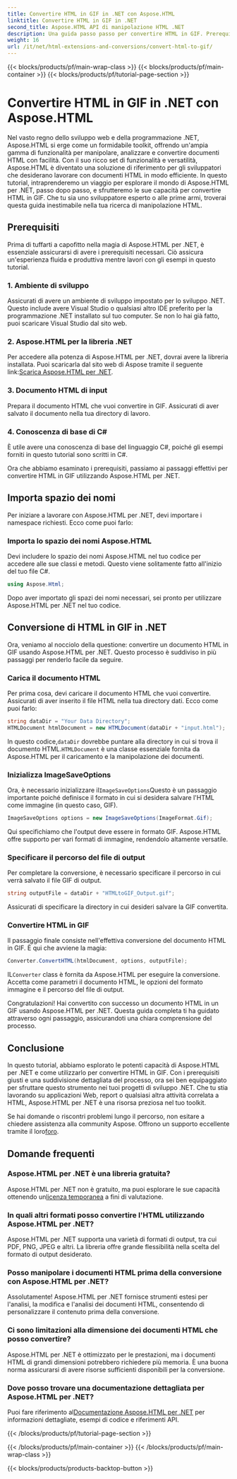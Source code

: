 ```yaml
---
title: Convertire HTML in GIF in .NET con Aspose.HTML
linktitle: Convertire HTML in GIF in .NET
second_title: Aspose.HTML API di manipolazione HTML .NET
description: Una guida passo passo per convertire HTML in GIF. Prerequisiti, esempi di codice, FAQ e altro ancora! Ottimizza la tua manipolazione HTML con Aspose.HTML.
weight: 16
url: /it/net/html-extensions-and-conversions/convert-html-to-gif/
---
```


{{< blocks/products/pf/main-wrap-class >}}
{{< blocks/products/pf/main-container >}}
{{< blocks/products/pf/tutorial-page-section >}}

# Convertire HTML in GIF in .NET con Aspose.HTML


Nel vasto regno dello sviluppo web e della programmazione .NET, Aspose.HTML si erge come un formidabile toolkit, offrendo un'ampia gamma di funzionalità per manipolare, analizzare e convertire documenti HTML con facilità. Con il suo ricco set di funzionalità e versatilità, Aspose.HTML è diventato una soluzione di riferimento per gli sviluppatori che desiderano lavorare con documenti HTML in modo efficiente. In questo tutorial, intraprenderemo un viaggio per esplorare il mondo di Aspose.HTML per .NET, passo dopo passo, e sfrutteremo le sue capacità per convertire HTML in GIF. Che tu sia uno sviluppatore esperto o alle prime armi, troverai questa guida inestimabile nella tua ricerca di manipolazione HTML.

## Prerequisiti

Prima di tuffarti a capofitto nella magia di Aspose.HTML per .NET, è essenziale assicurarsi di avere i prerequisiti necessari. Ciò assicura un'esperienza fluida e produttiva mentre lavori con gli esempi in questo tutorial.

### 1. Ambiente di sviluppo

Assicurati di avere un ambiente di sviluppo impostato per lo sviluppo .NET. Questo include avere Visual Studio o qualsiasi altro IDE preferito per la programmazione .NET installato sul tuo computer. Se non lo hai già fatto, puoi scaricare Visual Studio dal sito web.

### 2. Aspose.HTML per la libreria .NET

 Per accedere alla potenza di Aspose.HTML per .NET, dovrai avere la libreria installata. Puoi scaricarla dal sito web di Aspose tramite il seguente link:[Scarica Aspose.HTML per .NET](https://releases.aspose.com/html/net/).

### 3. Documento HTML di input

Prepara il documento HTML che vuoi convertire in GIF. Assicurati di aver salvato il documento nella tua directory di lavoro.

### 4. Conoscenza di base di C#

È utile avere una conoscenza di base del linguaggio C#, poiché gli esempi forniti in questo tutorial sono scritti in C#.

Ora che abbiamo esaminato i prerequisiti, passiamo ai passaggi effettivi per convertire HTML in GIF utilizzando Aspose.HTML per .NET.

## Importa spazio dei nomi

Per iniziare a lavorare con Aspose.HTML per .NET, devi importare i namespace richiesti. Ecco come puoi farlo:

### Importa lo spazio dei nomi Aspose.HTML

Devi includere lo spazio dei nomi Aspose.HTML nel tuo codice per accedere alle sue classi e metodi. Questo viene solitamente fatto all'inizio del tuo file C#.

```csharp
using Aspose.Html;
```

Dopo aver importato gli spazi dei nomi necessari, sei pronto per utilizzare Aspose.HTML per .NET nel tuo codice.

## Conversione di HTML in GIF in .NET

Ora, veniamo al nocciolo della questione: convertire un documento HTML in GIF usando Aspose.HTML per .NET. Questo processo è suddiviso in più passaggi per renderlo facile da seguire.

### Carica il documento HTML

Per prima cosa, devi caricare il documento HTML che vuoi convertire. Assicurati di aver inserito il file HTML nella tua directory dati. Ecco come puoi farlo:

```csharp
string dataDir = "Your Data Directory";
HTMLDocument htmlDocument = new HTMLDocument(dataDir + "input.html");
```

 In questo codice,`dataDir` dovrebbe puntare alla directory in cui si trova il documento HTML.`HTMLDocument` è una classe essenziale fornita da Aspose.HTML per il caricamento e la manipolazione dei documenti.

### Inizializza ImageSaveOptions

 Ora, è necessario inizializzare il`ImageSaveOptions`Questo è un passaggio importante poiché definisce il formato in cui si desidera salvare l'HTML come immagine (in questo caso, GIF).

```csharp
ImageSaveOptions options = new ImageSaveOptions(ImageFormat.Gif);
```

Qui specifichiamo che l'output deve essere in formato GIF. Aspose.HTML offre supporto per vari formati di immagine, rendendolo altamente versatile.

### Specificare il percorso del file di output

Per completare la conversione, è necessario specificare il percorso in cui verrà salvato il file GIF di output.

```csharp
string outputFile = dataDir + "HTMLtoGIF_Output.gif";
```

Assicurati di specificare la directory in cui desideri salvare la GIF convertita.

### Convertire HTML in GIF

Il passaggio finale consiste nell'effettiva conversione del documento HTML in GIF. È qui che avviene la magia:

```csharp
Converter.ConvertHTML(htmlDocument, options, outputFile);
```

 IL`Converter` class è fornita da Aspose.HTML per eseguire la conversione. Accetta come parametri il documento HTML, le opzioni del formato immagine e il percorso del file di output.

Congratulazioni! Hai convertito con successo un documento HTML in un GIF usando Aspose.HTML per .NET. Questa guida completa ti ha guidato attraverso ogni passaggio, assicurandoti una chiara comprensione del processo.

## Conclusione

In questo tutorial, abbiamo esplorato le potenti capacità di Aspose.HTML per .NET e come utilizzarlo per convertire HTML in GIF. Con i prerequisiti giusti e una suddivisione dettagliata del processo, ora sei ben equipaggiato per sfruttare questo strumento nei tuoi progetti di sviluppo .NET. Che tu stia lavorando su applicazioni Web, report o qualsiasi altra attività correlata a HTML, Aspose.HTML per .NET è una risorsa preziosa nel tuo toolkit.

 Se hai domande o riscontri problemi lungo il percorso, non esitare a chiedere assistenza alla community Aspose. Offrono un supporto eccellente tramite il loro[foro](https://forum.aspose.com/).

## Domande frequenti

### Aspose.HTML per .NET è una libreria gratuita?
 Aspose.HTML per .NET non è gratuito, ma puoi esplorare le sue capacità ottenendo un[licenza temporanea](https://purchase.aspose.com/temporary-license/) a fini di valutazione.

### In quali altri formati posso convertire l'HTML utilizzando Aspose.HTML per .NET?
Aspose.HTML per .NET supporta una varietà di formati di output, tra cui PDF, PNG, JPEG e altri. La libreria offre grande flessibilità nella scelta del formato di output desiderato.

### Posso manipolare i documenti HTML prima della conversione con Aspose.HTML per .NET?
Assolutamente! Aspose.HTML per .NET fornisce strumenti estesi per l'analisi, la modifica e l'analisi dei documenti HTML, consentendo di personalizzare il contenuto prima della conversione.

### Ci sono limitazioni alla dimensione dei documenti HTML che posso convertire?
Aspose.HTML per .NET è ottimizzato per le prestazioni, ma i documenti HTML di grandi dimensioni potrebbero richiedere più memoria. È una buona norma assicurarsi di avere risorse sufficienti disponibili per la conversione.

### Dove posso trovare una documentazione dettagliata per Aspose.HTML per .NET?
 Puoi fare riferimento al[Documentazione Aspose.HTML per .NET](https://reference.aspose.com/html/net/) per informazioni dettagliate, esempi di codice e riferimenti API.

{{< /blocks/products/pf/tutorial-page-section >}}

{{< /blocks/products/pf/main-container >}}
{{< /blocks/products/pf/main-wrap-class >}}

{{< blocks/products/products-backtop-button >}}
